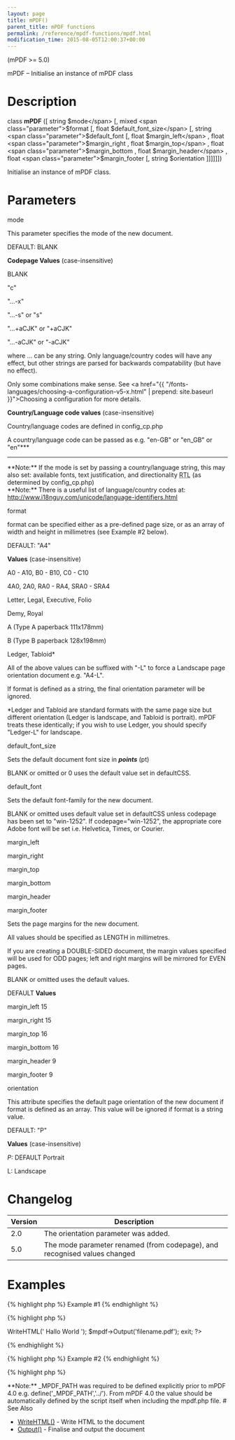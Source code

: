 ```yaml
---
layout: page
title: mPDF()
parent_title: mPDF functions
permalink: /reference/mpdf-functions/mpdf.html
modification_time: 2015-08-05T12:00:37+00:00
---
```


(mPDF &gt;= 5.0)

mPDF – Initialise an instance of mPDF class

# Description

class **mPDF** ([ string <span class="parameter">$mode</span> [, mixed <span class="parameter">$format</span> [, float <span class="parameter">$default_font_size</span> [, string <span class="parameter">$default_font</span> [, float <span class="parameter">$margin_left</span> , float <span class="parameter">$margin_right</span> , float <span class="parameter">$margin_top</span> , float <span class="parameter">$margin_bottom</span> , float <span class="parameter">$margin_header</span> , float <span class="parameter">$margin_footer</span> [, string <span class="parameter">$orientation</span> ]]]]]])

Initialise an instance of mPDF class.

# Parameters

<span class="parameter">mode</span>

This parameter specifies the mode of the new document.

<span class="smallblock">DEFAULT</span>: <span class="smallblock">BLANK</span>

**Codepage Values** (case-insensitive)

<span class="smallblock">BLANK</span>

"c"

"...-x"

"...-s" or "s"

"...+aCJK" or "+aCJK"

"...-aCJK" or "-aCJK"

where ... can be any string. Only language/country codes will have any effect, but other strings are parsed for backwards compatability (but have no effect).

Only some combinations make sense. See <a href="{{ "/fonts-languages/choosing-a-configuration-v5-x.html" | prepend: site.baseurl }}">Choosing a configuration</a> for more details.

**Country/Language code values** (case-insensitive)

Country/language codes are defined in <span class="filename">config_cp.php</span>

A country/language code can be passed as e.g. "en-GB" or "en_GB" or "en"***

***

<div class="alert alert-info" role="alert">**Note:** If the <span class="parameter">mode</span> is set by passing a country/language string, this may also set: available fonts, text justification, and directionality <acronym title="Right-to-Left document, used for Hebrew and Arabic languages">RTL</acronym> (as determined by <span class="filename">config_cp.php</span>)</div>

<div class="alert alert-info" role="alert">**Note:** There is a useful list of language/country codes at: <a href="http://www.i18nguy.com/unicode/language-identifiers.html">http://www.i18nguy.com/unicode/language-identifiers.html</a></div>
<ul> </li>
</ul>

<span class="parameter">format</span>

<ul> </li>
</ul>

<span class="parameter">format</span> can be specified either as a pre-defined page size, or as an array of width and height in millimetres (see Example #2 below).

<span class="smallblock">DEFAULT</span>: "A4"

**Values** (case-insensitive)

A0 - A10, B0 - B10, C0 - C10

4A0, 2A0, RA0 - RA4, SRA0 - SRA4

Letter, Legal, Executive, Folio

Demy, Royal

A (Type A paperback 111x178mm)

B (Type B paperback 128x198mm)

Ledger, Tabloid*

All of the above values can be suffixed with "-L" to force a Landscape page orientation document e.g. "A4-L".

If <span class="parameter">format</span> is defined as a string, the final <span class="parameter">orientation</span> parameter will be ignored.

*Ledger and Tabloid are standard formats with the same page size but different orientation (Ledger is landscape, and Tabloid is portrait). mPDF treats these identically; if you wish to use Ledger, you should specify "Ledger-L" for landscape.

<span class="parameter">default_font_size</span>

Sets the default document font size in ***points*** (pt)

<span class="smallblock">BLANK</span> or omitted or 0 uses the default value set in <span class="parameter">defaultCSS</span>.

<span class="parameter">default_font</span>

<ul> </li>
</ul>

Sets the default font-family for the new document.

<span class="smallblock">BLANK</span> or omitted uses default value set in <span class="parameter">defaultCSS</span> unless <span class="parameter">codepage</span> has been set to "win-1252". If <span class="parameter">codepage</span>="win-1252", the appropriate core Adobe font will be set i.e. Helvetica, Times, or Courier.

<span class="parameter">margin_left</span>

<span class="parameter">margin_right</span>

<span class="parameter">margin_top</span>

<span class="parameter">margin_bottom</span>

<span class="parameter">margin_header</span>

<span class="parameter">margin_footer</span>

Sets the page margins for the new document.

All values should be specified as <span class="smallblock">LENGTH</span> in millimetres.

If you are creating a <span class="smallblock">DOUBLE-SIDED</span> document, the margin values specified will be used for <span class="smallblock">ODD</span> pages; left and right margins will be mirrored for <span class="smallblock">EVEN</span> pages.

<span class="smallblock">BLANK</span> or omitted uses the default values.

<span class="smallblock">DEFAULT</span> **Values**

<span class="parameter">margin_left</span> 15

<span class="parameter">margin_right</span> 15

<span class="parameter">margin_top</span> 16

<span class="parameter">margin_bottom</span> 16

<span class="parameter">margin_header</span> 9

<span class="parameter">margin_footer</span> 9

<span class="parameter">orientation</span>

<ul> </li>
</ul>

This attribute specifies the default page orientation of the new document if <span class="parameter">format</span> is defined as an array. This value will be ignored if <span class="parameter">format</span> is a string value.

<span class="smallblock">DEFAULT</span>: "P"

**Values** (case-insensitive)

*P:* <span class="smallblock">DEFAULT</span> Portrait

L: Landscape

# Changelog

<table class="table"> <thead>
<tr> <th>Version</th><th>Description</th> </tr>
</thead> <tbody>
<tr>
<td>2.0</td>
<td>The <span class="parameter">orientation</span> parameter was added.</td>
</tr>
<tr>
<td>5.0</td>
<td>The <span class="parameter">mode</span> parameter renamed (from <span class="parameter">codepage</span>), and recognised values changed</td>
</tr>
</tbody> </table>

# Examples

{% highlight php %}
Example #1
{% endhighlight %}

{% highlight php %}
<?php

include("// Require composer autoload
require_once __DIR__ . '/vendor/autoload.php';");

$mpdf = new mPDF();

$mpdf->WriteHTML('
Hallo World
');

$mpdf->Output('filename.pdf');

exit;

?>
{% endhighlight %}

{% highlight php %}
Example #2
{% endhighlight %}

{% highlight php %}
<?php

// Define a new mPDF document using utf-8 fonts

$mpdf = new mPDF('utf-8');

// Define a new mPDF document using win-1252 fonts based on a language/country code

$mpdf = new mPDF('en-GB');

// Define a Landscape page size/format by name

$mpdf = new mPDF('utf-8', 'A4-L');

// Define a page size/format by array - page will be 190mm wide x 236mm height

$mpdf = new mPDF('utf-8', array(190,236));

// Define a page using all default values except "L" for Landscape orientation

$mpdf = new mPDF('','', 0, '', 15, 15, 16, 16, 9, 9, 'L');
{% endhighlight %}

# Notes

<div class="alert alert-info" role="alert">**Note:** <span class="smallblock">_MPDF_PATH</span> was required to be defined explicitly prior to mPDF 4.0 e.g. define('_MPDF_PATH','../'). From mPDF 4.0 the value should be automatically defined by the script itself when including the mpdf.php file.</div>

# See Also

<ul>
<li class="manual_boxlist"><a href="{{ "/reference/mpdf-functions/writehtml.html" | prepend: site.baseurl }}">WriteHTML()</a> - Write HTML to the document</li>
<li class="manual_boxlist"><a href="{{ "/reference/mpdf-functions/output.html" | prepend: site.baseurl }}">Output()</a> - Finalise and output the document</li>
</ul>
